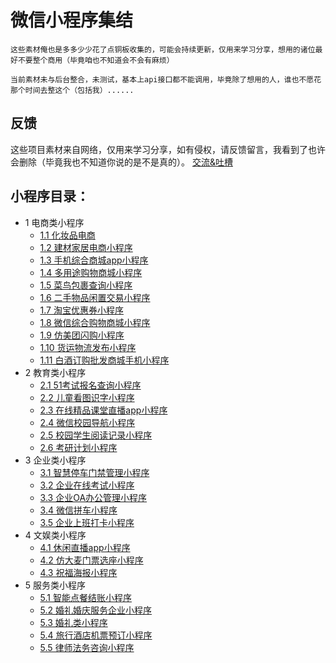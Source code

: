 # 微信小程序集结

````
这些素材俺也是多多少少花了点铜板收集的，可能会持续更新，仅用来学习分享，想用的诸位最好不要整个商用（毕竟咱也不知道会不会有麻烦）

当前素材未与后台整合，未测试，基本上api接口都不能调用，毕竟除了想用的人，谁也不愿花那个时间去整这个（包括我）......
````
## 反馈
这些项目素材来自网络，仅用来学习分享，如有侵权，请反馈留言，我看到了也许会删除（毕竟我也不知道你说的是不是真的）。
[交流&吐槽](https://github.com/ybphp/wx-miniprogram/issues/1)

## 小程序目录：
* 1 电商类小程序
   * [1.1 化妆品电商](化妆品电商小程序)
   * [1.2 建材家居电商小程序](建材家居电商小程序)
   * [1.3 手机综合商城app小程序](手机综合商城app小程序)
   * [1.4 多用途购物商城小程序](多用途购物商城小程序)
   * [1.5 菜鸟包裹查询小程序](菜鸟包裹查询小程序)
   * [1.6 二手物品闲置交易小程序](二手物品闲置交易小程序)
   * [1.7 淘宝优惠券小程序](淘宝优惠券小程序)
   * [1.8 微信综合购物商城小程序](微信综合购物商城小程序)
   * [1.9 仿美团闪购小程序](仿美团闪购小程序)
   * [1.10 货运物流发布小程序](货运物流发布小程序)
   * [1.11 白酒订购批发商城手机小程序](白酒订购批发商城手机小程序)
* 2 教育类小程序
   * [2.1 51考试报名查询小程序](51考试报名查询小程序)
   * [2.2 儿童看图识字小程序](儿童看图识字小程序)
   * [2.3 在线精品课堂直播app小程序](在线精品课堂直播app小程序)
   * [2.4 微信校园导航小程序](微信校园导航小程序)
   * [2.5 校园学生阅读记录小程序](校园学生阅读记录小程序)
   * [2.6 考研计划小程序](考研计划小程序)
* 3 企业类小程序
   * [3.1 智慧停车门禁管理小程序](智慧停车门禁管理小程序)
   * [3.2 企业在线考试小程序](企业在线考试小程序)
   * [3.3 企业OA办公管理小程序](企业OA办公管理小程序)
   * [3.4 微信拼车小程序](微信拼车小程序)
   * [3.5 企业上班打卡小程序](企业上班打卡小程序)
* 4 文娱类小程序
   * [4.1 休闲直播app小程序](休闲直播app小程序)
   * [4.2 仿大麦门票选座小程序](仿大麦门票选座小程序)
   * [4.3 祝福海报小程序](祝福海报小程序)
* 5 服务类小程序
   * [5.1 智能点餐结账小程序](智能点餐结账小程序)
   * [5.2 婚礼婚庆服务企业小程序](婚礼婚庆服务企业小程序)
   * [5.3 婚礼类小程序](婚礼类小程序)
   * [5.4 旅行酒店机票预订小程序](旅行酒店机票预订小程序)
   * [5.5 律师法务咨询小程序](律师法务咨询小程序)